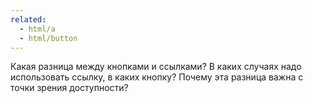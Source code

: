 ```yaml
---
related:
  - html/a
  - html/button
---
```


Какая разница между кнопками и ссылками? В каких случаях надо использовать ссылку, в каких кнопку? Почему эта разница важна с точки зрения доступности?
